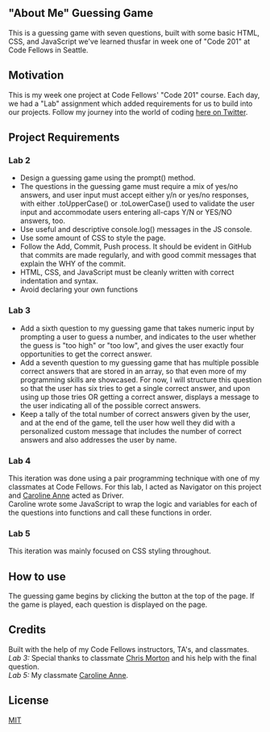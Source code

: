 ## "About Me" Guessing Game

This is a guessing game with seven questions, built with some basic HTML, CSS, and JavaScript we've learned thusfar in week one of "Code 201" at Code Fellows in Seattle. 

## Motivation 

This is my week one project at Code Fellows' "Code 201" course. Each day, we had a "Lab" assignment which added requirements for us to build into our projects. Follow my journey into the world of coding [here on Twitter](https://twitter.com/billybunn).

## Project Requirements

### Lab 2
* Design a guessing game using the prompt() method.
* The questions in the guessing game must require a mix of yes/no answers, and user input must accept either y/n or yes/no responses, with either .toUpperCase() or .toLowerCase() used to validate the user input and accommodate users entering all-caps Y/N or YES/NO answers, too.
* Use useful and descriptive console.log() messages in the JS console. 
* Use some amount of CSS to style the page.
* Follow the Add, Commit, Push process. It should be evident in GitHub that commits are made regularly, and with good commit messages that explain the WHY of the commit.
* HTML, CSS, and JavaScript must be cleanly written with correct indentation and syntax.
* Avoid declaring your own functions

### Lab 3

* Add a sixth question to my guessing game that takes numeric input by prompting a user to guess a number, and indicates to the user whether the guess is "too high" or "too low", and gives the user exactly four opportunities to get the correct answer.
* Add a seventh question to my guessing game that has multiple possible correct answers that are stored in an array, so that even more of my programming skills are showcased. For now, I will structure this question so that the user has six tries to get a single correct answer, and upon using up those tries OR getting a correct answer, displays a message to the user indicating all of the possible correct answers.
* Keep a tally of the total number of correct answers given by the user, and at the end of the game, tell the user how well they did with a personalized custom message that includes the number of correct answers and also addresses the user by name.

### Lab 4

This iteration was done using a pair programming technique with one of my classmates at Code Fellows. For this lab, I acted as Navigator on this project and [Caroline Anne](https://github.com/carolineanneok) acted as Driver. \
Caroline wrote some JavaScript to wrap the logic and variables for each of the questions into functions and call these functions in order.

### Lab 5

This iteration was mainly focused on CSS styling throughout. 

## How to use

The guessing game begins by clicking the button at the top of the page. If the game is played, each question is displayed on the page.

## Credits

Built with the help of my Code Fellows instructors, TA's, and classmates. \
*Lab 3:* Special thanks to classmate [Chris Morton](https://github.com/cmorto02) and his help with the final question. \
*Lab 5:* My classmate [Caroline Anne](https://github.com/carolineanneok). 

## License

[MIT](https://choosealicense.com/licenses/mit/)